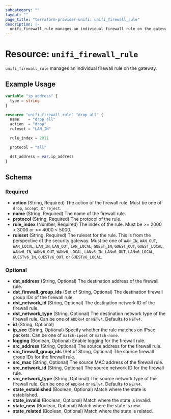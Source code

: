 ```yaml
---
subcategory: ""
layout: ""
page_title: "terraform-provider-unifi: unifi_firewall_rule"
description: |-
  unifi_firewall_rule manages an individual firewall rule on the gateway.
---
```


# Resource: `unifi_firewall_rule`

`unifi_firewall_rule` manages an individual firewall rule on the gateway.

## Example Usage

```terraform
variable "ip_address" {
  type = string
}

resource "unifi_firewall_rule" "drop_all" {
  name    = "drop all"
  action  = "drop"
  ruleset = "LAN_IN"

  rule_index = 2011

  protocol = "all"

  dst_address = var.ip_address
}
```

## Schema

### Required

- **action** (String, Required) The action of the firewall rule. Must be one of `drop`, `accept`, or `reject`.
- **name** (String, Required) The name of the firewall rule.
- **protocol** (String, Required) The protocol of the rule.
- **rule_index** (Number, Required) The index of the rule. Must be >= 2000 < 3000 or >= 4000 < 5000.
- **ruleset** (String, Required) The ruleset for the rule. This is from the perspective of the security gateway. Must be one of `WAN_IN`, `WAN_OUT`, `WAN_LOCAL`, `LAN_IN`, `LAN_OUT`, `LAN_LOCAL`, `GUEST_IN`, `GUEST_OUT`, `GUEST_LOCAL`, `WANv6_IN`, `WANv6_OUT`, `WANv6_LOCAL`, `LANv6_IN`, `LANv6_OUT`, `LANv6_LOCAL`, `GUESTv6_IN`, `GUESTv6_OUT`, or `GUESTv6_LOCAL`.

### Optional

- **dst_address** (String, Optional) The destination address of the firewall rule.
- **dst_firewall_group_ids** (Set of String, Optional) The destination firewall group IDs of the firewall rule.
- **dst_network_id** (String, Optional) The destination network ID of the firewall rule.
- **dst_network_type** (String, Optional) The destination network type of the firewall rule. Can be one of `ADDRv4` or `NETv4`. Defaults to `NETv4`.
- **id** (String, Optional)
- **ip_sec** (String, Optional) Specify whether the rule matches on IPsec packets. Can be one of `match-ipset` or `match-none`.
- **logging** (Boolean, Optional) Enable logging for the firewall rule.
- **src_address** (String, Optional) The source address for the firewall rule.
- **src_firewall_group_ids** (Set of String, Optional) The source firewall group IDs for the firewall rule.
- **src_mac** (String, Optional) The source MAC address of the firewall rule.
- **src_network_id** (String, Optional) The source network ID for the firewall rule.
- **src_network_type** (String, Optional) The source network type of the firewall rule. Can be one of `ADDRv4` or `NETv4`. Defaults to `NETv4`.
- **state_established** (Boolean, Optional) Match where the state is established.
- **state_invalid** (Boolean, Optional) Match where the state is invalid.
- **state_new** (Boolean, Optional) Match where the state is new.
- **state_related** (Boolean, Optional) Match where the state is related.


